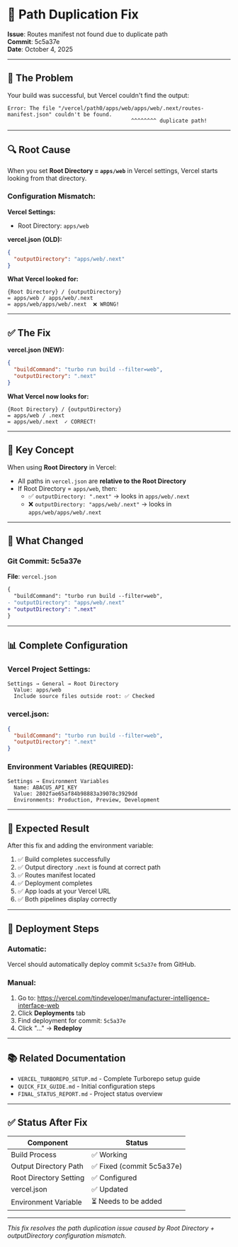 
# 🔧 Path Duplication Fix

**Issue**: Routes manifest not found due to duplicate path  
**Commit**: 5c5a37e  
**Date**: October 4, 2025

---

## 🐛 The Problem

Your build was successful, but Vercel couldn't find the output:

```
Error: The file "/vercel/path0/apps/web/apps/web/.next/routes-manifest.json" couldn't be found.
                                       ^^^^^^^^ duplicate path!
```

---

## 🔍 Root Cause

When you set **Root Directory = `apps/web`** in Vercel settings, Vercel starts looking from that directory.

### Configuration Mismatch:

**Vercel Settings:**
- Root Directory: `apps/web`

**vercel.json (OLD):**
```json
{
  "outputDirectory": "apps/web/.next"
}
```

**What Vercel looked for:**
```
{Root Directory} / {outputDirectory}
= apps/web / apps/web/.next
= apps/web/apps/web/.next  ❌ WRONG!
```

---

## ✅ The Fix

**vercel.json (NEW):**
```json
{
  "buildCommand": "turbo run build --filter=web",
  "outputDirectory": ".next"
}
```

**What Vercel now looks for:**
```
{Root Directory} / {outputDirectory}
= apps/web / .next
= apps/web/.next  ✓ CORRECT!
```

---

## 📝 Key Concept

When using **Root Directory** in Vercel:
- All paths in `vercel.json` are **relative to the Root Directory**
- If Root Directory = `apps/web`, then:
  - ✅ `outputDirectory: ".next"` → looks in `apps/web/.next`
  - ❌ `outputDirectory: "apps/web/.next"` → looks in `apps/web/apps/web/.next`

---

## 🔄 What Changed

### Git Commit: 5c5a37e

**File**: `vercel.json`

```diff
{
  "buildCommand": "turbo run build --filter=web",
- "outputDirectory": "apps/web/.next"
+ "outputDirectory": ".next"
}
```

---

## 📊 Complete Configuration

### Vercel Project Settings:
```
Settings → General → Root Directory
  Value: apps/web
  Include source files outside root: ✅ Checked
```

### vercel.json:
```json
{
  "buildCommand": "turbo run build --filter=web",
  "outputDirectory": ".next"
}
```

### Environment Variables (REQUIRED):
```
Settings → Environment Variables
  Name: ABACUS_API_KEY
  Value: 2802fae65af84b98883a39078c3929dd
  Environments: Production, Preview, Development
```

---

## 🎯 Expected Result

After this fix and adding the environment variable:

1. ✅ Build completes successfully
2. ✅ Output directory `.next` is found at correct path
3. ✅ Routes manifest located
4. ✅ Deployment completes
5. ✅ App loads at your Vercel URL
6. ✅ Both pipelines display correctly

---

## 🚀 Deployment Steps

### Automatic:
Vercel should automatically deploy commit `5c5a37e` from GitHub.

### Manual:
1. Go to: https://vercel.com/tindeveloper/manufacturer-intelligence-interface-web
2. Click **Deployments** tab
3. Find deployment for commit: `5c5a37e`
4. Click "..." → **Redeploy**

---

## 📚 Related Documentation

- `VERCEL_TURBOREPO_SETUP.md` - Complete Turborepo setup guide
- `QUICK_FIX_GUIDE.md` - Initial configuration steps
- `FINAL_STATUS_REPORT.md` - Project status overview

---

## ✅ Status After Fix

| Component | Status |
|-----------|--------|
| Build Process | ✅ Working |
| Output Directory Path | ✅ Fixed (commit 5c5a37e) |
| Root Directory Setting | ✅ Configured |
| vercel.json | ✅ Updated |
| Environment Variable | ⏳ Needs to be added |

---

*This fix resolves the path duplication issue caused by Root Directory + outputDirectory configuration mismatch.*

